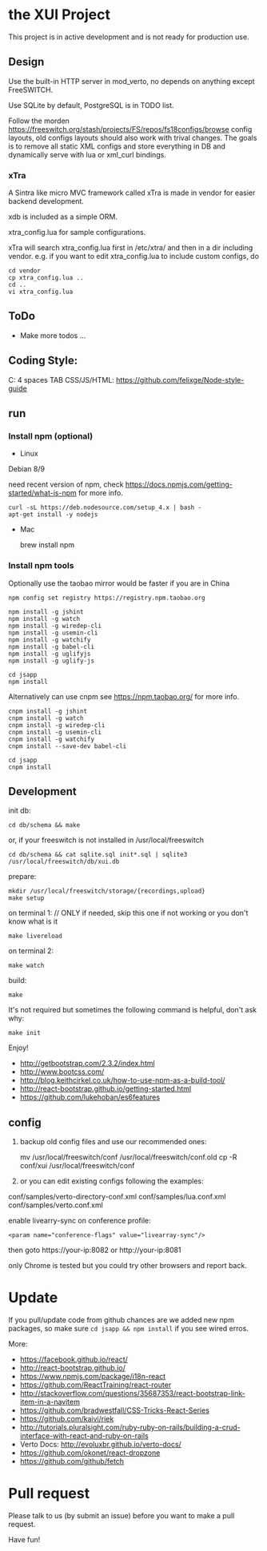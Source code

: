 # the XUI Project

This project is in active development and is not ready for production use.

## Design

Use the built-in HTTP server in mod_verto, no depends on anything except FreeSWITCH.

Use SQLite by default, PostgreSQL is in TODO list.

Follow the morden https://freeswitch.org/stash/projects/FS/repos/fs18configs/browse config layouts, old configs layouts should also work with trival changes. The goals is to remove all static XML configs and store everything in DB and dynamically serve with lua or xml_curl bindings.

### xTra

A Sintra like micro MVC framework called xTra is made in vendor for easier backend development.

xdb is included as a simple ORM.

xtra_config.lua for sample configurations.

xTra will search xtra_config.lua first in /etc/xtra/ and then in a dir including vendor. e.g. if you want to edit xtra_config.lua to include custom configs, do

    cd vendor
    cp xtra_config.lua ..
    cd ..
    vi xtra_config.lua


## ToDo

* Make more todos ...

## Coding Style:

C: 4 spaces TAB
CSS/JS/HTML: https://github.com/felixge/Node-style-guide

## run


### Install npm (optional)

* Linux

Debian 8/9

need recent version of npm, check <https://docs.npmjs.com/getting-started/what-is-npm> for more info.

    curl -sL https://deb.nodesource.com/setup_4.x | bash -
    apt-get install -y nodejs

* Mac

    brew install npm

### Install npm tools

Optionally use the taobao mirror would be faster if you are in China

    npm config set registry https://registry.npm.taobao.org

    npm install -g jshint
    npm install -g watch
    npm install -g wiredep-cli
    npm install -g usemin-cli
    npm install -g watchify
    npm install -g babel-cli
    npm install -g uglifyjs
    npm install -g uglify-js

    cd jsapp
    npm install


Alternatively can use cnpm see <https://npm.taobao.org/> for more info.

    cnpm install -g jshint
    cnpm install -g watch
    cnpm install -g wiredep-cli
    cnpm install -g usemin-cli
    cnpm install -g watchify
    cnpm install --save-dev babel-cli

    cd jsapp
    cnpm install
    

## Development

init db:

    cd db/schema && make

or, if your freeswitch is not installed in /usr/local/freeswitch

    cd db/schema && cat sqlite.sql init*.sql | sqlite3 /usr/local/freeswitch/db/xui.db

prepare:

    mkdir /usr/local/freeswitch/storage/{recordings,upload}
    make setup

on terminal 1: // ONLY if needed, skip this one if not working or you don't know what is it

    make livereload

on terminal 2:

    make watch

build:

    make

It's not required but sometimes the following command is helpful, don't ask why:

    make init

Enjoy!

* <http://getbootstrap.com/2.3.2/index.html>
* <http://www.bootcss.com/>
* <http://blog.keithcirkel.co.uk/how-to-use-npm-as-a-build-tool/>
* <http://react-bootstrap.github.io/getting-started.html>
* <https://github.com/lukehoban/es6features>

## config

1) backup old config files and use our recommended ones:

    mv /usr/local/freeswitch/conf /usr/local/freeswitch/conf.old
    cp -R conf/xui /usr/local/freeswitch/conf

2) or you can edit existing configs following the examples:

conf/samples/verto-directory-conf.xml
conf/samples/lua.conf.xml
conf/samples/verto.conf.xml

enable livearry-sync on conference profile:

    <param name="conference-flags" value="livearray-sync"/>

then goto https://your-ip:8082 or http://your-ip:8081

only Chrome is tested but you could try other browsers and report back.

# Update

If you pull/update code from github chances are we added new npm packages, so make sure `cd jsapp && npm install` if you see wired erros.

More:

* <https://facebook.github.io/react/>
* <http://react-bootstrap.github.io/>
* <https://www.npmjs.com/package/i18n-react>
* <https://github.com/ReactTraining/react-router>
* <http://stackoverflow.com/questions/35687353/react-bootstrap-link-item-in-a-navitem>
* <https://github.com/bradwestfall/CSS-Tricks-React-Series>
* <https://github.com/kaivi/riek>
* <http://tutorials.pluralsight.com/ruby-ruby-on-rails/building-a-crud-interface-with-react-and-ruby-on-rails>
* Verto Docs: <http://evoluxbr.github.io/verto-docs/>
* <https://github.com/okonet/react-dropzone>
* <https://github.com/github/fetch>

# Pull request

Please talk to us (by submit an issue) before you want to make a pull request.

Have fun!

